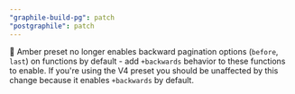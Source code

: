 ```yaml
---
"graphile-build-pg": patch
"postgraphile": patch
---
```


🚨 Amber preset no longer enables backward pagination options (`before`, `last`)
on functions by default - add `+backwards` behavior to these functions to
enable. If you're using the V4 preset you should be unaffected by this change
because it enables `+backwards` by default.
